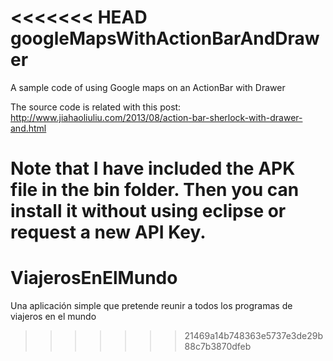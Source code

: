 <<<<<<< HEAD
googleMapsWithActionBarAndDrawer
================================

A sample code of using Google maps on an ActionBar with Drawer

The source code is related with this post:
http://www.jiahaoliuliu.com/2013/08/action-bar-sherlock-with-drawer-and.html

Note that I have included the APK file in the bin folder. Then you can install it without using eclipse or request a new API Key.
=======
ViajerosEnElMundo
=================

Una aplicación simple que pretende reunir a todos los programas de viajeros en el mundo
>>>>>>> 21469a14b748363e5737e3de29b88c7b3870dfeb
